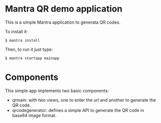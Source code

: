 # Mantra QR demo application

This is a simple Mantra application to generata QR codes.

To install it:

```
$ mantra install
```

Then, to run it just type:

```
$ mantra startapp mainapp
```

# Components
This simple app implements two basic components:

* qrmain: with two views, one to enter the url and another to generate the QR code.
* qrcodegenerator: defines a simple API to generate the QR code in base64 image format.